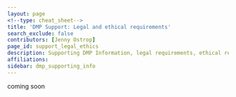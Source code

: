 ```yaml
---
layout: page
<!--type: cheat_sheet-->
title: 'DMP Support: Legal and ethical requirements'
search_exclude: false
contributors: [Jenny Ostrop]
page_id: support_legal_ethics
description: Supporting DMP Information, legal requirements, ethical requirements
affiliations:
sidebar: dmp_supporting_info
---
```


coming soon